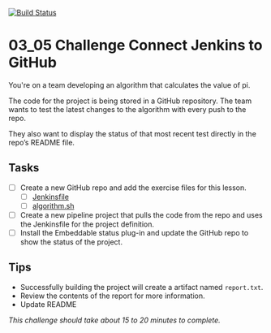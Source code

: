 [![Build Status](http://ec2-34-225-151-8.compute-1.amazonaws.com/buildStatus/icon?job=challenge-02)](http://ec2-34-225-151-8.compute-1.amazonaws.com/job/challenge-02/)

# 03_05 Challenge Connect Jenkins to GitHub



You're on a team developing an algorithm that calculates the value of pi.

The code for the project is being stored in a GitHub repository. The team wants to test the latest changes to the algorithm with every push to the repo.

They also want to display the status of that most recent test directly in the repo’s README file.

## Tasks
- [ ] Create a new GitHub repo and add the exercise files for this lesson.
  - [ ] [Jenkinsfile](./Jenkinsfile)
  - [ ] [algorithm.sh](./algorithm.sh)
- [ ] Create a new pipeline project that pulls the code from the repo and uses the Jenkinsfile for the project definition.
- [ ] Install the Embeddable status plug-in and update the GitHub repo to show the status of the project.

## Tips
- Successfully building the project will create a artifact named `report.txt`.
- Review the contents of the report for more information.
- Update README

_*This challenge should take about 15 to 20 minutes to complete.*_
